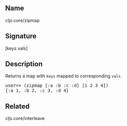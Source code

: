 ## Name
cljs.core/zipmap

## Signature
[keys vals]

## Description

Returns a map with `keys` mapped to corresponding `vals`.

<pre>user=> (zipmap [:a :b :c :d] [1 2 3 4])
{:a 1, :b 2, :c 3, :d 4}</pre>

## Related
cljs.core/interleave
